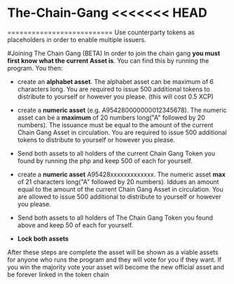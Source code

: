 # The-Chain-Gang <<<<<<< HEAD
==========================
Use counterparty tokens as placeholders in order to enable multiple issuers.


#Joining The Chain Gang (BETA)
 In order to join the chain gang **you must first know what the current Asset is**. You can find this by running the program. You then: 

* create an **alphabet asset**. The alphabet asset can be maximum of 6 characters long. You are required to issue 500 additional tokens to distribute to yourself or however you please. (this will cost 0.5 XCP)


* create a **numeric asset** (e.g. A954280000000012345678). The numeric asset can be a **maximum** of 20 numbers long("A" followed by 20 numbers). The issuance must be equal to the amount of the current Chain Gang Asset in circulation. You are required to issue 500 additional tokens to distribute to yourself or however you please.

* Send both assets to all holders of the current Chain Gang Token  you found by running the php and keep 500 of each for yourself.

* create a **numeric asset** A95428xxxxxxxxxxxxx. The numeric asset **max** of 21 characters long("A" followed by 20 numbers). 
Iddues an amount equal to the amount of the current Chain Gang Asset in circulation. You are allowed to issue 500 additional to distribute to yourself or however you please.

* Send both assets to all holders of The Chain Gang Token you found above and keep 50 of each for yourself.


* **Lock both assets**

After these steps are complete the asset will be shown as a viable assets for anyone who runs the program and they will vote for you if they want. If you win the majority vote your asset will become the new official asset and be forever linked in the token chain

